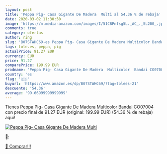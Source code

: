 ```yaml
---
layout: post
title: 'Peppa Pig- Casa Gigante De Madera  Multi al 54.36 % de rebaja'
date: 2020-03-02 11:30:50
image: 'https://m.media-amazon.com/images/I/51CBPnfsg5L._AC_._SL200_.jpg'
comments: true
category: ofertas
author: ring
slug: 'B07STWHC69-es Peppa Pig- Casa Gigante De Madera Multicolor Bandai CO07004'
tags: tole.es, peppa, pig
actualPrice: 91.27 EUR
currency: EUR
price: 91.27
comparePrice: 199.99 EUR
prodname: 'Peppa Pig- Casa Gigante De Madera  Multicolor  Bandai CO07004 '
country: 'es'
flag: '🇪🇸'
buyurl: 'https://www.amazon.es/dp/B07STWHC69/?tag=tolees-21'
descuento: '54.36'
average: '99.66999999999999'
---
```


Tienes [Peppa Pig- Casa Gigante De Madera  Multicolor  Bandai CO07004 ](https://www.amazon.es/dp/B07STWHC69/?tag=tolees-21) con precio final de  91.27 EUR (original: 199.99 EUR) (54.36 %  de rebaja) aqui!

[![Peppa Pig- Casa Gigante De Madera  Multi](https://m.media-amazon.com/images/I/51CBPnfsg5L._AC_._SL200_.jpg)](https://www.amazon.es/dp/B07STWHC69/?tag=tolees-21)

🔎:


[🛒 Comprar!!!](https://www.amazon.es/dp/B07STWHC69/?tag=tolees-21)
